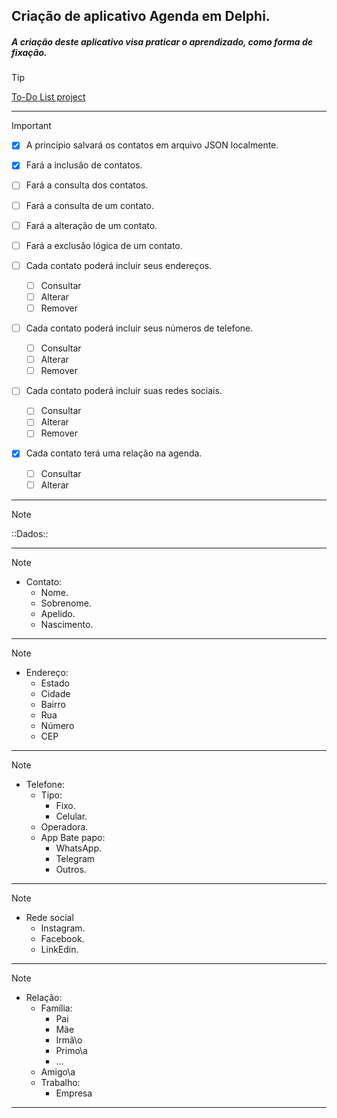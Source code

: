 ## Criação de aplicativo Agenda em Delphi.

##### A criação deste aplicativo visa praticar o aprendizado, como forma de fixação.
> [!Tip]
> [To-Do List project](https://github.com/JanairAlves/agenda/blob/main/To-Do.md)
---

> [!Important]
>  * [X] A princípio salvará os contatos em arquivo JSON localmente.
>
>	* [X] Fará a inclusão de contatos.
>	* [ ] Fará a consulta dos contatos.
>	* [ ] Fará a consulta de um contato.
>	* [ ] Fará a alteração de um contato.
>	* [ ] Fará a exclusão lógica de um contato.
>
>	* [ ] Cada contato poderá incluir seus endereços.
>	    * [ ] Consultar
>	    * [ ] Alterar
>	    * [ ] Remover
>	* [ ] Cada contato poderá incluir seus números de telefone.
>	    * [ ] Consultar
>	    * [ ] Alterar
>	    * [ ] Remover
>	* [ ] Cada contato poderá incluir suas redes sociais.
>	    * [ ] Consultar
>	    * [ ] Alterar
>	    * [ ] Remover
>	* [X] Cada contato terá uma relação na agenda.
>	    * [ ] Consultar
>	    * [ ] Alterar
---
> [!Note]
> ::Dados::
---
> [!Note]
> * Contato:
>	- Nome.
>	- Sobrenome.
>	- Apelido.
>	- Nascimento.
---
> [!Note]
> * Endereço:
>	- Estado
>	- Cidade
>	- Bairro
>	- Rua
>	- Número
>	- CEP
---
> [!Note]
> * Telefone:
>	- Tipo:
>		- Fixo.
>		- Celular.
>	* Operadora.
>	* App Bate papo:
>		- WhatsApp.
>		- Telegram
>		- Outros.
---
> [!Note]
> * Rede social
>	- Instagram.
>	- Facebook.
>	- LinkEdin.
---
> [!Note]
> * Relação:
>	- Família:
>		- Pai
>		- Mãe
>		- Irmã\o
>		- Primo\a
>		- ...
>	- Amigo\a
>	- Trabalho:
>		- Empresa
---
